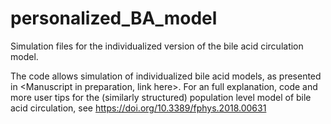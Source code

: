 # personalized_BA_model
Simulation files for the individualized version of the bile acid circulation model.

The code allows simulation of individualized bile acid models, as presented in <Manuscript in preparation, link here>.
For an full explanation, code and more user tips for the (similarly structured) population level model of bile acid circulation, see https://doi.org/10.3389/fphys.2018.00631
